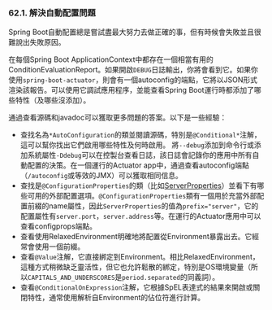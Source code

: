 ### 62.1. 解決自動配置問題

Spring Boot自動配置總是嘗試盡最大努力去做正確的事，但有時候會失敗並且很難說出失敗原因。

在每個Spring Boot ApplicationContext中都存在一個相當有用的ConditionEvaluationReport。如果開啟`DEBUG`日誌輸出，你將會看到它。如果你使用`spring-boot-actuator`，則會有一個autoconfig的端點，它將以JSON形式渲染該報告。可以使用它調試應用程序，並能查看Spring Boot運行時都添加了哪些特性（及哪些沒添加）。

通過查看源碼和javadoc可以獲取更多問題的答案。以下是一些經驗：

* 查找名為`*AutoConfiguration`的類並閱讀源碼，特別是`@Conditional*`注解，這可以幫你找出它們啟用哪些特性及何時啟用。
將`--debug`添加到命令行或添加系統屬性`-Ddebug`可以在控製台查看日誌，該日誌會記錄你的應用中所有自動配置的決策。在一個運行的Actuator app中，通過查看autoconfig端點（`/autoconfig`或等效的JMX）可以獲取相同信息。
* 查找是`@ConfigurationProperties`的類（比如[ServerProperties](http://github.com/spring-projects/spring-boot/tree/master/spring-boot-autoconfigure/src/main/java/org/springframework/boot/autoconfigure/web/ServerProperties.java)）並看下有哪些可用的外部配置選項。`@ConfigurationProperties`類有一個用於充當外部配置前綴的name屬性，因此`ServerProperties`的值為`prefix="server"`，它的配置屬性有`server.port`，`server.address`等。在運行的Actuator應用中可以查看configprops端點。
* 查看使用RelaxedEnvironment明確地將配置從Environment暴露出去。它經常會使用一個前綴。
* 查看`@Value`注解，它直接綁定到Environment。相比RelaxedEnvironment，這種方式稍微缺乏靈活性，但它也允許鬆散的綁定，特別是OS環境變量（所以`CAPITALS_AND_UNDERSCORES`是`period.separated`的同義詞）。
* 查看`@ConditionalOnExpression`注解，它根據SpEL表達式的結果來開啟或關閉特性，通常使用解析自Environment的佔位符進行計算。

